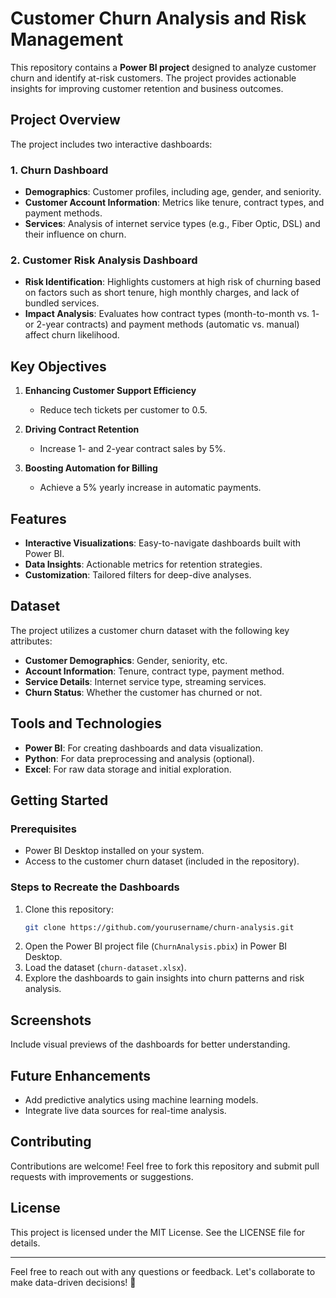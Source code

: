 # Customer Churn Analysis and Risk Management

This repository contains a **Power BI project** designed to analyze customer churn and identify at-risk customers. The project provides actionable insights for improving customer retention and business outcomes.

## Project Overview

The project includes two interactive dashboards:

### 1. Churn Dashboard
- **Demographics**: Customer profiles, including age, gender, and seniority.
- **Customer Account Information**: Metrics like tenure, contract types, and payment methods.
- **Services**: Analysis of internet service types (e.g., Fiber Optic, DSL) and their influence on churn.

### 2. Customer Risk Analysis Dashboard
- **Risk Identification**: Highlights customers at high risk of churning based on factors such as short tenure, high monthly charges, and lack of bundled services.
- **Impact Analysis**: Evaluates how contract types (month-to-month vs. 1- or 2-year contracts) and payment methods (automatic vs. manual) affect churn likelihood.

## Key Objectives

1. **Enhancing Customer Support Efficiency**  
   - Reduce tech tickets per customer to 0.5.

2. **Driving Contract Retention**  
   - Increase 1- and 2-year contract sales by 5%.

3. **Boosting Automation for Billing**  
   - Achieve a 5% yearly increase in automatic payments.

## Features
- **Interactive Visualizations**: Easy-to-navigate dashboards built with Power BI.
- **Data Insights**: Actionable metrics for retention strategies.
- **Customization**: Tailored filters for deep-dive analyses.

## Dataset
The project utilizes a customer churn dataset with the following key attributes:
- **Customer Demographics**: Gender, seniority, etc.
- **Account Information**: Tenure, contract type, payment method.
- **Service Details**: Internet service type, streaming services.
- **Churn Status**: Whether the customer has churned or not.

## Tools and Technologies
- **Power BI**: For creating dashboards and data visualization.
- **Python**: For data preprocessing and analysis (optional).
- **Excel**: For raw data storage and initial exploration.

## Getting Started

### Prerequisites
- Power BI Desktop installed on your system.
- Access to the customer churn dataset (included in the repository).

### Steps to Recreate the Dashboards
1. Clone this repository:
   ```bash
   git clone https://github.com/yourusername/churn-analysis.git
   ```
2. Open the Power BI project file (`ChurnAnalysis.pbix`) in Power BI Desktop.
3. Load the dataset (`churn-dataset.xlsx`).
4. Explore the dashboards to gain insights into churn patterns and risk analysis.

## Screenshots
Include visual previews of the dashboards for better understanding. 

## Future Enhancements
- Add predictive analytics using machine learning models.
- Integrate live data sources for real-time analysis.

## Contributing
Contributions are welcome! Feel free to fork this repository and submit pull requests with improvements or suggestions.

## License
This project is licensed under the MIT License. See the LICENSE file for details.

---

Feel free to reach out with any questions or feedback. Let's collaborate to make data-driven decisions! 🚀
